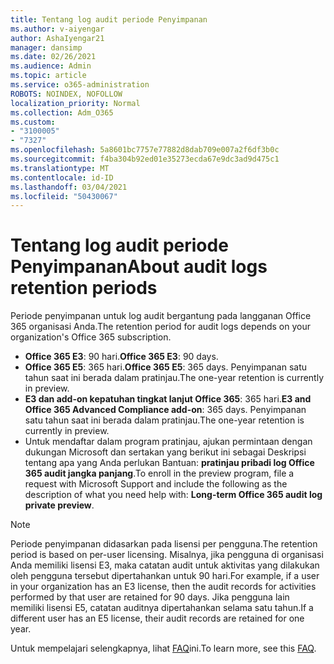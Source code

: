```yaml
---
title: Tentang log audit periode Penyimpanan
ms.author: v-aiyengar
author: AshaIyengar21
manager: dansimp
ms.date: 02/26/2021
ms.audience: Admin
ms.topic: article
ms.service: o365-administration
ROBOTS: NOINDEX, NOFOLLOW
localization_priority: Normal
ms.collection: Adm_O365
ms.custom:
- "3100005"
- "7327"
ms.openlocfilehash: 5a8601bc7757e77882d8dab709e007a2f6df3b0c
ms.sourcegitcommit: f4ba304b92ed01e35273ecda67e9dc3ad9d475c1
ms.translationtype: MT
ms.contentlocale: id-ID
ms.lasthandoff: 03/04/2021
ms.locfileid: "50430067"
---
```

# <a name="about-audit-logs-retention-periods"></a><span data-ttu-id="26fdb-102">Tentang log audit periode Penyimpanan</span><span class="sxs-lookup"><span data-stu-id="26fdb-102">About audit logs retention periods</span></span>

<span data-ttu-id="26fdb-103">Periode penyimpanan untuk log audit bergantung pada langganan Office 365 organisasi Anda.</span><span class="sxs-lookup"><span data-stu-id="26fdb-103">The retention period for audit logs depends on your organization's Office 365 subscription.</span></span>

- <span data-ttu-id="26fdb-104">**Office 365 E3**: 90 hari.</span><span class="sxs-lookup"><span data-stu-id="26fdb-104">**Office 365 E3**: 90 days.</span></span>
- <span data-ttu-id="26fdb-105">**Office 365 E5**: 365 hari.</span><span class="sxs-lookup"><span data-stu-id="26fdb-105">**Office 365 E5**: 365 days.</span></span> <span data-ttu-id="26fdb-106">Penyimpanan satu tahun saat ini berada dalam pratinjau.</span><span class="sxs-lookup"><span data-stu-id="26fdb-106">The one-year retention is currently in preview.</span></span>
- <span data-ttu-id="26fdb-107">**E3 dan add-on kepatuhan tingkat lanjut Office 365**: 365 hari.</span><span class="sxs-lookup"><span data-stu-id="26fdb-107">**E3 and Office 365 Advanced Compliance add-on**: 365 days.</span></span> <span data-ttu-id="26fdb-108">Penyimpanan satu tahun saat ini berada dalam pratinjau.</span><span class="sxs-lookup"><span data-stu-id="26fdb-108">The one-year retention is currently in preview.</span></span>
- <span data-ttu-id="26fdb-109">Untuk mendaftar dalam program pratinjau, ajukan permintaan dengan dukungan Microsoft dan sertakan yang berikut ini sebagai Deskripsi tentang apa yang Anda perlukan Bantuan: **pratinjau pribadi log Office 365 audit jangka panjang**.</span><span class="sxs-lookup"><span data-stu-id="26fdb-109">To enroll in the preview program, file a request with Microsoft Support and include the following as the description of what you need help with: **Long-term Office 365 audit log private preview**.</span></span>
> [!NOTE]
> <span data-ttu-id="26fdb-110">Periode penyimpanan didasarkan pada lisensi per pengguna.</span><span class="sxs-lookup"><span data-stu-id="26fdb-110">The retention period is based on per-user licensing.</span></span> <span data-ttu-id="26fdb-111">Misalnya, jika pengguna di organisasi Anda memiliki lisensi E3, maka catatan audit untuk aktivitas yang dilakukan oleh pengguna tersebut dipertahankan untuk 90 hari.</span><span class="sxs-lookup"><span data-stu-id="26fdb-111">For example, if a user in your organization has an E3 license, then the audit records for activities performed by that user are retained for 90 days.</span></span> <span data-ttu-id="26fdb-112">Jika pengguna lain memiliki lisensi E5, catatan auditnya dipertahankan selama satu tahun.</span><span class="sxs-lookup"><span data-stu-id="26fdb-112">If a different user has an E5 license, their audit records are retained for one year.</span></span>

<span data-ttu-id="26fdb-113">Untuk mempelajari selengkapnya, lihat [FAQ](https://go.microsoft.com/fwlink/?linkid=2115336)ini.</span><span class="sxs-lookup"><span data-stu-id="26fdb-113">To learn more, see this [FAQ](https://go.microsoft.com/fwlink/?linkid=2115336).</span></span>